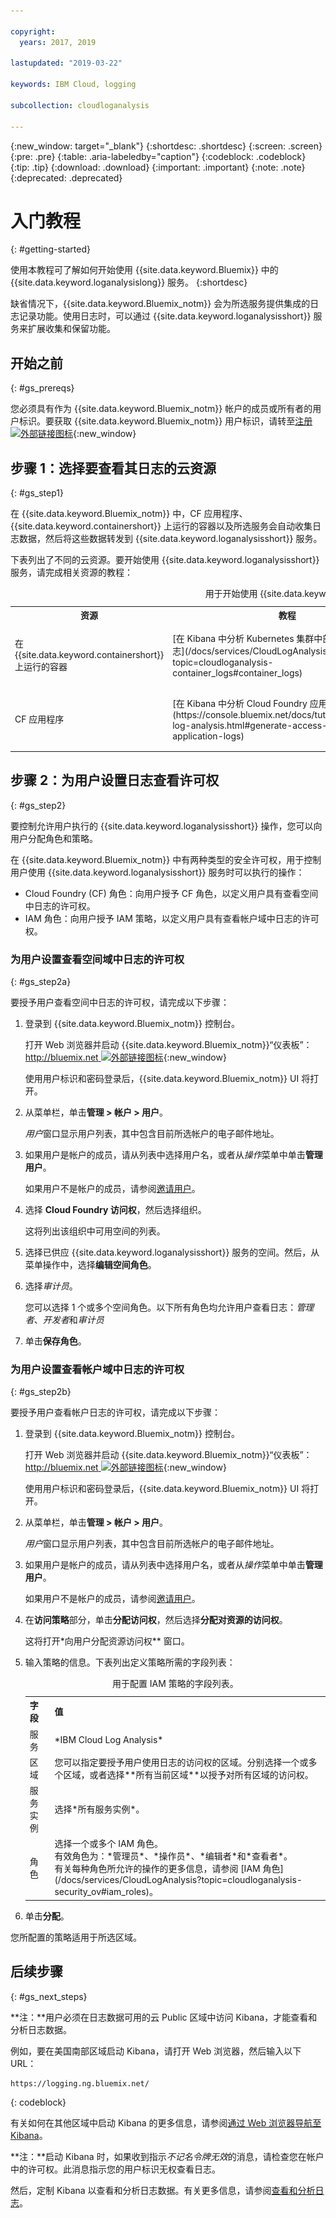 ```yaml
---

copyright:
  years: 2017, 2019

lastupdated: "2019-03-22"

keywords: IBM Cloud, logging

subcollection: cloudloganalysis

---
```


{:new_window: target="_blank"}
{:shortdesc: .shortdesc}
{:screen: .screen}
{:pre: .pre}
{:table: .aria-labeledby="caption"}
{:codeblock: .codeblock}
{:tip: .tip}
{:download: .download}
{:important: .important}
{:note: .note}
{:deprecated: .deprecated}

# 入门教程
{: #getting-started}

使用本教程可了解如何开始使用 {{site.data.keyword.Bluemix}} 中的 {{site.data.keyword.loganalysislong}} 服务。
{:shortdesc}

缺省情况下，{{site.data.keyword.Bluemix_notm}} 会为所选服务提供集成的日志记录功能。使用日志时，可以通过 {{site.data.keyword.loganalysisshort}} 服务来扩展收集和保留功能。

## 开始之前
{: #gs_prereqs}

您必须具有作为 {{site.data.keyword.Bluemix_notm}} 帐户的成员或所有者的用户标识。要获取 {{site.data.keyword.Bluemix_notm}} 用户标识，请转至[注册 ![外部链接图标](../../icons/launch-glyph.svg "外部链接图标")](https://console.bluemix.net/registration/){:new_window}

## 步骤 1：选择要查看其日志的云资源
{: #gs_step1}

在 {{site.data.keyword.Bluemix_notm}} 中，CF 应用程序、{{site.data.keyword.containershort}} 上运行的容器以及所选服务会自动收集日志数据，然后将这些数据转发到 {{site.data.keyword.loganalysisshort}} 服务。

下表列出了不同的云资源。要开始使用 {{site.data.keyword.loganalysisshort}} 服务，请完成相关资源的教程：

<table>
  <caption>用于开始使用 {{site.data.keyword.loganalysisshort}} 服务的教程</caption>
  <tr>
    <th>资源</th>
    <th>教程</th>
    <th>云环境</th>
    <th>场景</th>
  </tr>
  <tr>
    <td>在 {{site.data.keyword.containershort}} 上运行的容器</td>
    <td>[在 Kibana 中分析 Kubernetes 集群中部署的应用程序的日志](/docs/services/CloudLogAnalysis/tutorials?topic=cloudloganalysis-container_logs#container_logs)</td>
    <td>Public </br>Dedicated</td>
    <td>![在 Kubernetes 集群中部署的容器的高级别组件概览图](containers/images/containers_kube_logs.png "在 Kubernetes 集群中部署的容器的高级别组件概览图")</td>
  </tr>
  <tr>
    <td>CF 应用程序</td>
    <td>[在 Kibana 中分析 Cloud Foundry 应用程序的日志](https://console.bluemix.net/docs/tutorials/application-log-analysis.html#generate-access-and-analyze-application-logs)</td>
    <td>Public</td>
    <td>![{{site.data.keyword.Bluemix_notm}} 中 CF 应用程序日志记录的高级别视图](cfapps/images/cfapps_logs.png "{{site.data.keyword.Bluemix_notm}} 中 CF 应用程序日志记录的高级别视图")</td>
  </tr>
</table>




## 步骤 2：为用户设置日志查看许可权
{: #gs_step2}

要控制允许用户执行的 {{site.data.keyword.loganalysisshort}} 操作，您可以向用户分配角色和策略。 

在 {{site.data.keyword.Bluemix_notm}} 中有两种类型的安全许可权，用于控制用户使用 {{site.data.keyword.loganalysisshort}} 服务时可以执行的操作：

* Cloud Foundry (CF) 角色：向用户授予 CF 角色，以定义用户具有查看空间中日志的许可权。
* IAM 角色：向用户授予 IAM 策略，以定义用户具有查看帐户域中日志的许可权。

### 为用户设置查看空间域中日志的许可权
{: #gs_step2a}

要授予用户查看空间中日志的许可权，请完成以下步骤：

1. 登录到 {{site.data.keyword.Bluemix_notm}} 控制台。

    打开 Web 浏览器并启动 {{site.data.keyword.Bluemix_notm}}“仪表板”：[http://bluemix.net ![外部链接图标](../../icons/launch-glyph.svg "外部链接图标")](http://bluemix.net){:new_window}
	
	使用用户标识和密码登录后，{{site.data.keyword.Bluemix_notm}} UI 将打开。

2. 从菜单栏，单击**管理 > 帐户 > 用户**。 

    *用户*窗口显示用户列表，其中包含目前所选帐户的电子邮件地址。
	
3. 如果用户是帐户的成员，请从列表中选择用户名，或者从*操作*菜单中单击**管理用户**。

    如果用户不是帐户的成员，请参阅[邀请用户](/docs/iam?topic=iam-iamuserinv#iamuserinv)。

4. 选择 **Cloud Foundry 访问权**，然后选择组织。

    这将列出该组织中可用空间的列表。

5. 选择已供应 {{site.data.keyword.loganalysisshort}} 服务的空间。然后，从菜单操作中，选择**编辑空间角色**。

6. 选择*审计员*。 

    您可以选择 1 个或多个空间角色。以下所有角色均允许用户查看日志：*管理者*、*开发者*和*审计员*
	
7. 单击**保存角色**。



### 为用户设置查看帐户域中日志的许可权
{: #gs_step2b}


要授予用户查看帐户日志的许可权，请完成以下步骤：

1. 登录到 {{site.data.keyword.Bluemix_notm}} 控制台。

    打开 Web 浏览器并启动 {{site.data.keyword.Bluemix_notm}}“仪表板”：[http://bluemix.net ![外部链接图标](../../../icons/launch-glyph.svg "外部链接图标")](http://bluemix.net){:new_window}
	
	使用用户标识和密码登录后，{{site.data.keyword.Bluemix_notm}} UI 将打开。

2. 从菜单栏，单击**管理 > 帐户 > 用户**。 

    *用户*窗口显示用户列表，其中包含目前所选帐户的电子邮件地址。
	
3. 如果用户是帐户的成员，请从列表中选择用户名，或者从*操作*菜单中单击**管理用户**。

    如果用户不是帐户的成员，请参阅[邀请用户](/docs/iam?topic=iam-iamuserinv#iamuserinv)。

4. 在**访问策略**部分，单击**分配访问权**，然后选择**分配对资源的访问权**。

    这将打开*向用户分配资源访问权** 窗口。

5. 输入策略的信息。下表列出定义策略所需的字段列表： 

    <table>
	  <caption>用于配置 IAM 策略的字段列表。</caption>
	  <tr>
	    <th>字段</th>
		<th>值</th>
	  </tr>
	  <tr>
	    <td>服务</td>
		<td>*IBM Cloud Log Analysis*</td>
	  </tr>	  
	  <tr>
	    <td>区域</td>
		<td>您可以指定要授予用户使用日志的访问权的区域。分别选择一个或多个区域，或者选择**所有当前区域**以授予对所有区域的访问权。</td>
	  </tr>
	  <tr>
	    <td>服务实例</td>
		<td>选择*所有服务实例*。</td>
	  </tr>
	  <tr>
	    <td>角色</td>
		<td>选择一个或多个 IAM 角色。<br>有效角色为：*管理员*、*操作员*、*编辑者*和*查看者*。<br>有关每种角色所允许的操作的更多信息，请参阅 [IAM 角色](/docs/services/CloudLogAnalysis?topic=cloudloganalysis-security_ov#iam_roles)。</td>
	  </tr>
     </table>
	
6. 单击**分配**。
	
您所配置的策略适用于所选区域。 


## 后续步骤 
{: #gs_next_steps}

**注：**用户必须在日志数据可用的云 Public 区域中访问 Kibana，才能查看和分析日志数据。 

例如，要在美国南部区域启动 Kibana，请打开 Web 浏览器，然后输入以下 URL：

```
https://logging.ng.bluemix.net/
```
{: codeblock}


有关如何在其他区域中启动 Kibana 的更多信息，请参阅[通过 Web 浏览器导航至 Kibana](/docs/services/CloudLogAnalysis/kibana?topic=cloudloganalysis-launch#launch_Kibana_from_browser)。

**注：**启动 Kibana 时，如果收到指示*不记名令牌无效*的消息，请检查您在帐户中的许可权。此消息指示您的用户标识无权查看日志。

然后，定制 Kibana 以查看和分析日志数据。有关更多信息，请参阅[查看和分析日志](/docs/services/CloudLogAnalysis/kibana?topic=cloudloganalysis-analyzing_logs_Kibana#analyzing_logs_Kibana)。
    










